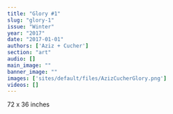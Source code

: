 ```yaml
---
title: "Glory #1"
slug: "glory-1"
issue: "Winter"
year: "2017"
date: "2017-01-01"
authors: ['Aziz + Cucher']
section: "art"
audio: []
main_image: ""
banner_image: ""
images: ['sites/default/files/AzizCucherGlory.png']
videos: []
---
```

72 x 36 inches


